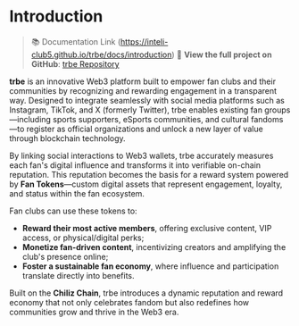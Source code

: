 # Introduction

> 📚 Documentation Link (https://inteli-club5.github.io/trbe/docs/introduction)
> 📖 **View the full project on GitHub**: [trbe Repository](https://github.com/Inteli-Club5/trbe)

**trbe** is an innovative Web3 platform built to empower fan clubs and their communities by recognizing and rewarding engagement in a transparent way. Designed to integrate seamlessly with social media platforms such as Instagram, TikTok, and X (formerly Twitter), trbe enables existing fan groups—including sports supporters, eSports communities, and cultural fandoms—to register as official organizations and unlock a new layer of value through blockchain technology.

By linking social interactions to Web3 wallets, trbe accurately measures each fan's digital influence and transforms it into verifiable on-chain reputation. This reputation becomes the basis for a reward system powered by **Fan Tokens**—custom digital assets that represent engagement, loyalty, and status within the fan ecosystem.

Fan clubs can use these tokens to:

- **Reward their most active members**, offering exclusive content, VIP access, or physical/digital perks;
- **Monetize fan-driven content**, incentivizing creators and amplifying the club's presence online;
- **Foster a sustainable fan economy**, where influence and participation translate directly into benefits.

Built on the **Chiliz Chain**, trbe introduces a dynamic reputation and reward economy that not only celebrates fandom but also redefines how communities grow and thrive in the Web3 era. 